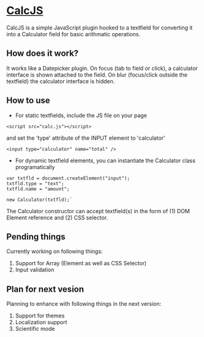 # [CalcJS](http://gnehapk.wordpress.com/)

CalcJS is a simple JavaScript plugin hooked to a textfield for converting it into a Calculator field for basic arithmatic operations.

## How does it work?

It works like a Datepicker plugin. On focus (tab to field or click), a calculator interface is shown attached to the field. On blur (focus/click outside the textfield) the calculator interface is hidden.

## How to use

* For static textfields, include the JS file on your page

`<script src="calc.js"></script>`

and set the 'type' attribute of the INPUT element to 'calculator'

`<input type="calculator" name="total" />`

* For dynamic textfield elements, you can instantiate the Calculator class programatically

```
var txtfld = document.createElement("input");
txtfld.type = "text";
txtfld.name = "amount";

new Calculator(txtfld);`
```

The Calculator constructor can accept textfield(s) in the form of (1) DOM Element reference and (2) CSS selector.

## Pending things

Currently working on following things:

1. Support for Array (Element as well as CSS Selector)
2. Input validation

## Plan for next vesion

Planning to enhance with following things in the next version:

1. Support for themes
2. Localization support
3. Scientific mode
